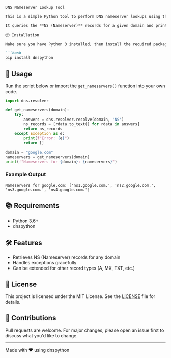````markdown
DNS Nameserver Lookup Tool

This is a simple Python tool to perform DNS nameserver lookups using the [`dnspython`](https://www.dnspython.org/) library.

It queries the **NS (Nameserver)** records for a given domain and prints the results.

📦 Installation

Make sure you have Python 3 installed, then install the required package:

```bash
pip install dnspython
````

## 🚀 Usage

Run the script below or import the `get_nameservers()` function into your own code.

```python
import dns.resolver

def get_nameservers(domain):
    try:
        answers = dns.resolver.resolve(domain, 'NS')
        ns_records = [rdata.to_text() for rdata in answers]
        return ns_records
    except Exception as e:
        print(f"Error: {e}")
        return []

domain = "google.com"
nameservers = get_nameservers(domain)
print(f"Nameservers for {domain}: {nameservers}")
```

### Example Output

```
Nameservers for google.com: ['ns1.google.com.', 'ns2.google.com.', 'ns3.google.com.', 'ns4.google.com.']
```

## 📚 Requirements

* Python 3.6+
* dnspython

## 🛠️ Features

* Retrieves NS (Nameserver) records for any domain
* Handles exceptions gracefully
* Can be extended for other record types (A, MX, TXT, etc.)

## 📄 License

This project is licensed under the MIT License. See the [LICENSE](LICENSE) file for details.

## 🙌 Contributions

Pull requests are welcome. For major changes, please open an issue first to discuss what you'd like to change.

---

Made with ❤️ using dnspython

```
